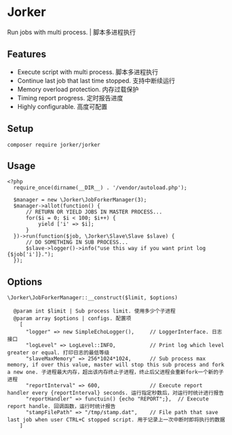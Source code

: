 # Jorker
Run jobs with multi process. | 脚本多进程执行

## Features
* Execute script with multi process. 脚本多进程执行
* Continue last job that last time stopped. 支持中断续运行
* Memory overload protection. 内存过载保护
* Timing report progress. 定时报告进度
* Highly configurable. 高度可配置

## Setup
    composer require jorker/jorker

## Usage
    <?php
      require_once(dirname(__DIR__) . '/vendor/autoload.php');

      $manager = new \Jorker\JobForkerManager(3);
      $manager->allot(function() {
          // RETURN OR YIELD JOBS IN MASTER PROCESS...
          for($i = 0; $i < 100; $i++) {
              yield ['i' => $i];
          }
      })->run(function($job, \Jorker\Slave\Slave $slave) {
          // DO SOMETHING IN SUB PROCESS...
          $slave->logger()->info("use this way if you want print log {$job['i']}.");
      });
      
## Options
    \Jorker\JobForkerManager::__construct($limit, $options)
    
      @param int $limit | Sub process limit. 使用多少个子进程
      @param array $options | configs. 配置项
        [
          "logger" => new SimpleEchoLogger(),     // LoggerInterface. 日志接口
          "logLevel" => LogLevel::INFO,           // Print log which level greater or equal. 打印日志的最低等级
          "slaveMaxMemory" => 256*1024*1024,      // Sub process max memory, if over this value, master will stop this sub process and fork a new one. 子进程最大内存，超出该内存终止子进程，终止后父进程会重新fork一个新的子进程
          "reportInterval" => 600,                // Execute report handler every {reportInterval} seconds. 运行指定秒数后，对运行时统计进行报告
          "reportHandler" => functuin() {echo "REPORT";},  // Execute report handle. 回调函数，运行时统计报告
          "stampFilePath" => "/tmp/stamp.dat",    // File path that save last job when user CTRL+C stopped script. 用于记录上一次中断时即将执行的数据
        ]
